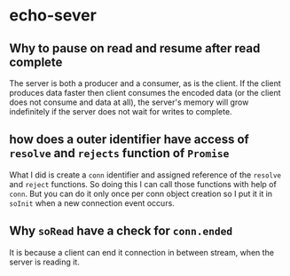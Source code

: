 # echo-sever

## Why to pause on read and resume after read complete
The server is both a producer and a consumer, as is the client. If the client produces data faster then client consumes the encoded data (or the client does not consume and data at all), the server's memory will grow indefinitely if the server does not wait for writes to complete.

## how does a outer identifier have access of `resolve` and `rejects` function of `Promise`
What I did is create a `conn` identifier and assigned reference of the `resolve` and `reject` functions. So doing this I can call those functions with help of `conn`. But you can do it only once per conn object creation so I put it it in `soInit` when a new connection event occurs.

## Why `soRead` have a check for `conn.ended`
It is because a client can end it connection in between stream, when the server is reading it.

